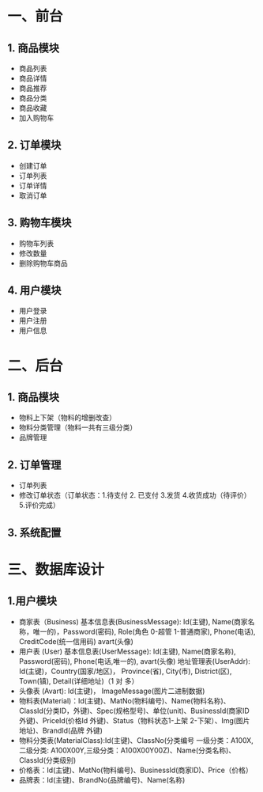 # 一、前台
## 1. 商品模块
+ 商品列表
+ 商品详情
+ 商品推荐
+ 商品分类
+ 商品收藏
+ 加入购物车
## 2. 订单模块
+ 创建订单
+ 订单列表
+ 订单详情
+ 取消订单
## 3. 购物车模块
+ 购物车列表
+ 修改数量
+ 删除购物车商品
## 4. 用户模块
+ 用户登录
+ 用户注册
+ 用户信息
# 二、后台
## 1. 商品模块
+ 物料上下架（物料的增删改查）
+ 物料分类管理（物料一共有三级分类）
+ 品牌管理
## 2. 订单管理
+ 订单列表
+ 修改订单状态（订单状态：1.待支付 2. 已支付 3.发货 4.收货成功（待评价） 5.评价完成）
## 3. 系统配置



# 三、数据库设计
## 1.用户模块
+ 商家表（Business)
  基本信息表(BusinessMessage): Id(主键), Name(商家名称，唯一的)，Password(密码), Role(角色 0-超管 1-普通商家), Phone(电话), CreditCode(统一信用码) avart(头像) 
+ 用户表 (User)
  基本信息表(UserMessage): Id(主键), Name(商家名称), Password(密码), Phone(电话,唯一的), avart(头像)
  地址管理表(UserAddr): Id(主键)，Country(国家/地区)， Province(省), City(市), District(区), Town(镇), Detail(详细地址)（1 对 多）
+ 头像表 (Avart): Id(主键)， ImageMessage(图片二进制数据)
+ 物料表(Material)：Id(主键)、MatNo(物料编号)、Name(物料名称)、ClassId(分类ID，外键)、Spec(规格型号)、单位(unit)、BusinessId(商家ID 外键)、PriceId(价格Id 外键)、Status（物料状态1-上架 2-下架）、Img(图片地址)、BrandId(品牌 外键)
+ 物料分类表(MaterialClass):Id(主键)、ClassNo(分类编号 一级分类：A100X,二级分类: A100X00Y,三级分类：A100X00Y00Z)、Name(分类名称)、ClassId(分类级别)
+ 价格表：Id(主键)、MatNo(物料编号)、BusinessId(商家ID)、Price（价格）
+ 品牌表：Id(主键)、BrandNo(品牌编号)、Name(名称)
